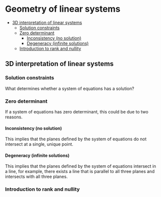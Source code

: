 # Geometry of linear systems <!-- omit in toc -->

- [3D interpretation of linear systems](#3d-interpretation-of-linear-systems)
  - [Solution constraints](#solution-constraints)
  - [Zero determinant](#zero-determinant)
    - [Inconsistency (no solution)](#inconsistency-no-solution)
    - [Degeneracy (infinite solutions)](#degeneracy-infinite-solutions)
  - [Introduction to rank and nullity](#introduction-to-rank-and-nullity)

## 3D interpretation of linear systems

### Solution constraints

What determines whether a system of equations has a solution?

### Zero determinant

If a system of equations has zero determinant, this could be due to two reasons.

#### Inconsistency (no solution)

This implies that the planes defined by the system of equations do not intersect at a single, unique point.

#### Degeneracy (infinite solutions)

This implies that the planes defined by the system of equations intersect in a line, for example, there exists a line that is parallel to all three planes and intersects with all three planes.

### Introduction to rank and nullity